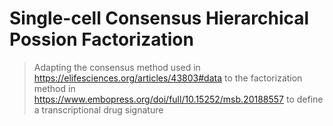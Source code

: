 # Single-cell Consensus Hierarchical Possion Factorization 

> Adapting the consensus method used in https://elifesciences.org/articles/43803#data to the factorization method in https://www.embopress.org/doi/full/10.15252/msb.20188557 to define a transcriptional drug signature
    
